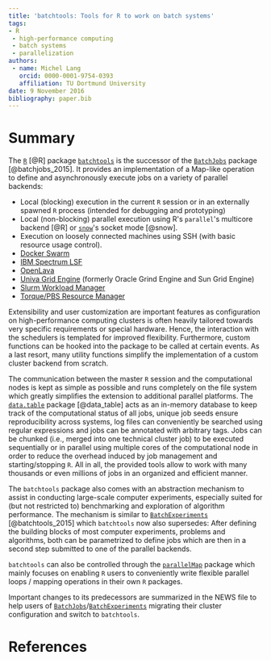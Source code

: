 ```yaml
---
title: 'batchtools: Tools for R to work on batch systems'
tags:
- R
 - high-performance computing
 - batch systems
 - parallelization
authors:
 - name: Michel Lang
   orcid: 0000-0001-9754-0393
   affiliation: TU Dortmund University
date: 9 November 2016
bibliography: paper.bib
---
```


# Summary

The [`R`](https://www.r-project.org/) [@R] package [`batchtools`](https://github.com/mllg/batchtools) is the successor of the [`BatchJobs`](https://github.com/tudo-r/BatchJobs) package [@batchjobs_2015].
It provides an implementation of a Map-like operation to define and asynchronously execute jobs on a variety of parallel backends:

* Local (blocking) execution in the current `R` session or in an externally spawned `R` process (intended for debugging and prototyping)
* Local (non-blocking) parallel execution using R's `parallel`'s multicore backend [@R] or [`snow`](https://cran.r-project.org/package=snow)'s socket mode [@snow].
* Execution on loosely connected machines using SSH (with basic resource usage control).
* [Docker Swarm](https://docs.docker.com/swarm/)
* [IBM Spectrum LSF](http://www-03.ibm.com/systems/spectrum-computing/products/lsf/)
* [OpenLava](http://www.openlava.org/)
* [Univa Grid Engine](http://www.univa.com/) (formerly Oracle Grind Engine and Sun Grid Engine)
* [Slurm Workload Manager](http://slurm.schedmd.com/)
* [Torque/PBS Resource Manager](http://www.adaptivecomputing.com/products/open-source/torque/)

Extensibility and user customization are important features as configuration on high-performance computing clusters is often heavily tailored towards very specific requirements or special hardware.
Hence, the interaction with the schedulers is templated for improved flexibility.
Furthermore, custom functions can be hooked into the package to be called at certain events.
As a last resort, many utility functions simplify the implementation of a custom cluster backend from scratch.

The communication between the master `R` session and the computational nodes is kept as simple as possible and runs completely on the file system which greatly simplifies the extension to additional parallel platforms.
The [`data.table`](https://github.com/Rdatatable/data.table) package [@data_table] acts as an in-memory database to keep track of the computational status of all jobs, unique job seeds ensure reproducibility across systems, log files can conveniently be searched using regular expressions and jobs can be annotated with arbitrary tags.
Jobs can be chunked (i.e., merged into one technical cluster job) to be executed sequentially or in parallel using multiple cores of the computational node in order to reduce the overhead induced by job management and starting/stopping `R`.
All in all, the provided tools allow to work with many thousands or even millions of jobs in an organized and efficient manner.

The `batchtools` package also comes with an abstraction mechanism to assist in conducting large-scale computer experiments, especially suited for (but not restricted to) benchmarking and exploration of algorithm performance.
The mechanism is similar to [`BatchExperiments`](https://github.com/tudo-r/BatchExperiments) [@batchtools_2015] which `batchtools` now also supersedes:
After defining the building blocks of most computer experiments, problems and algorithms, both can be parametrized to define jobs which are then in a second step submitted to one of the parallel backends.

`batchtools` can also be controlled through the [`parallelMap`](https://github.com/berndbischl/parallelMap) package which mainly focuses on enabling `R` users to conveniently write flexible parallel loops / mapping operations in their own `R` packages.

Important changes to its predecessors are summarized in the NEWS file to help users of [`BatchJobs`](https://github.com/tudo-r/BatchJobs)/[`BatchExperiments`](https://github.com/tudo-r/BatchExperiments) migrating their cluster configuration and switch to `batchtools`.


# References

